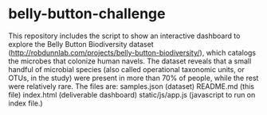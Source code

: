# belly-button-challenge

This repository includes the script to show an interactive dashboard to explore the Belly Button Biodiversity dataset (http://robdunnlab.com/projects/belly-button-biodiversity/), which catalogs the microbes that colonize human navels.
The dataset reveals that a small handful of microbial species (also called operational taxonomic units, or OTUs, in the study) were present in more than 70% of people, while the rest were relatively rare.
The files are:
	samples.json (dataset)
	README.md (this file)
	index.html (deliverable dashboard)
	static/js/app.js (javascript to run on index file.)